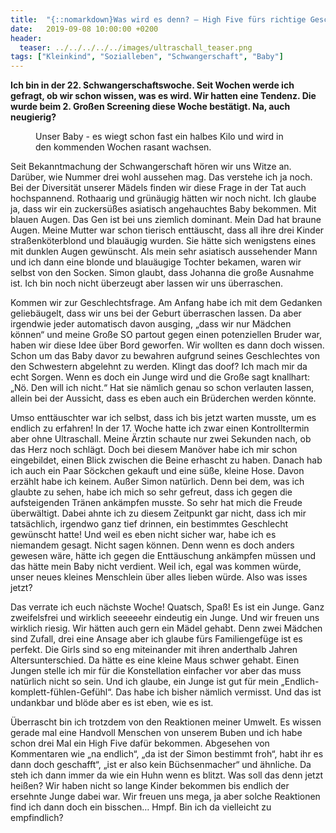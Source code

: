 ```yaml
---
title:  "{::nomarkdown}Was wird es denn? – High Five fürs richtige Geschlecht{:/}"
date:   2019-09-08 10:00:00 +0200
header:
  teaser: ../../../../../images/ultraschall_teaser.png
tags: ["Kleinkind", "Sozialleben", "Schwangerschaft", "Baby"]
---
```


**Ich bin in der 22. Schwangerschaftswoche. Seit Wochen werde ich gefragt, ob wir schon wissen, was es wird. Wir hatten eine Tendenz. Die wurde beim 2. Großen Screening diese Woche bestätigt. Na, auch neugierig?**

<figure>
  <img src="../../../../../images/ultraschall.png" alt="">
  <figcaption>Unser Baby - es wiegt schon fast ein halbes Kilo und wird in den kommenden Wochen rasant wachsen.</figcaption>
</figure>

Seit Bekanntmachung der Schwangerschaft hören wir uns Witze an. Darüber, wie Nummer drei wohl aussehen mag. Das verstehe ich ja noch. Bei der Diversität unserer Mädels finden wir diese Frage in der Tat auch hochspannend. Rothaarig und grünäugig hätten wir noch nicht. Ich glaube ja, dass wir ein zuckersüßes asiatisch angehauchtes Baby bekommen. Mit blauen Augen. Das Gen ist bei uns ziemlich dominant. Mein Dad hat braune Augen. Meine Mutter war schon tierisch enttäuscht, dass all ihre drei Kinder straßenköterblond und blauäugig wurden. Sie hätte sich wenigstens eines mit dunklen Augen gewünscht. Als mein sehr asiatisch aussehender Mann und ich dann eine blonde und blauäugige Tochter bekamen, waren wir selbst von den Socken. Simon glaubt, dass Johanna die große Ausnahme ist. Ich bin noch nicht überzeugt aber lassen wir uns überraschen.

Kommen wir zur Geschlechtsfrage. Am Anfang habe ich mit dem Gedanken geliebäugelt, dass wir uns bei der Geburt überraschen lassen. Da aber irgendwie jeder automatisch davon ausging, „dass wir nur Mädchen können“ und meine Große SO partout gegen einen potenziellen Bruder war, haben wir diese Idee über Bord geworfen. Wir wollten es dann doch wissen. Schon um das Baby davor zu bewahren aufgrund seines Geschlechtes von den Schwestern abgelehnt zu werden. Klingt das doof? Ich mach mir da echt Sorgen. Wenn es doch ein Junge wird und die Große sagt knallhart: „Nö. Den will ich nicht.“ Hat sie nämlich genau so schon verlauten lassen, allein bei der Aussicht, dass es eben auch ein Brüderchen werden könnte. 

Umso enttäuschter war ich selbst, dass ich bis jetzt warten musste, um es endlich zu erfahren! In der 17. Woche hatte ich zwar einen Kontrolltermin aber ohne Ultraschall. Meine Ärztin schaute nur zwei Sekunden nach, ob das Herz noch schlägt. Doch bei diesem Manöver habe ich mir schon eingebildet, einen Blick zwischen die Beine erhascht zu haben. Danach hab ich auch ein Paar Söckchen gekauft und eine süße, kleine Hose. Davon erzählt habe ich keinem. Außer Simon natürlich. Denn bei dem, was ich glaubte zu sehen, habe ich mich so sehr gefreut, dass ich gegen die aufsteigenden Tränen ankämpfen musste. So sehr hat mich die Freude überwältigt. Dabei ahnte ich zu diesem Zeitpunkt gar nicht, dass ich mir tatsächlich, irgendwo ganz tief drinnen, ein bestimmtes Geschlecht gewünscht hatte! Und weil es eben nicht sicher war, habe ich es niemandem gesagt. Nicht sagen können. Denn wenn es doch anders gewesen wäre, hätte ich gegen die Enttäuschung ankämpfen müssen und das hätte mein Baby nicht verdient. Weil ich, egal was kommen würde, unser neues kleines Menschlein über alles lieben würde. Also was isses jetzt?

Das verrate ich euch nächste Woche! Quatsch, Spaß! Es ist ein Junge. Ganz zweifelsfrei und wirklich seeeeehr eindeutig ein Junge. Und wir freuen uns wirklich riesig. Wir hätten auch gern ein Mädel gehabt. Denn zwei Mädchen sind Zufall, drei eine Ansage aber ich glaube fürs Familiengefüge ist es perfekt. Die Girls sind so eng miteinander mit ihren anderthalb Jahren Altersunterschied. Da hätte es eine kleine Maus schwer gehabt. Einen Jungen stelle ich mir für die Konstellation einfacher vor aber das muss natürlich nicht so sein. Und ich glaube, ein Junge ist gut für mein „Endlich-komplett-fühlen-Gefühl“. Das habe ich bisher nämlich vermisst. Und das ist undankbar und blöde aber es ist eben, wie es ist.

Überrascht bin ich trotzdem von den Reaktionen meiner Umwelt. Es wissen gerade mal eine Handvoll Menschen von unserem Buben und ich habe schon drei Mal ein High Five dafür bekommen. Abgesehen von Kommentaren wie „na endlich“, „da ist der Simon bestimmt froh“, habt ihr es dann doch geschafft“, „ist er also kein Büchsenmacher“ und ähnliche. Da steh ich dann immer da wie ein Huhn wenn es blitzt. Was soll das denn jetzt heißen? Wir haben nicht so lange Kinder bekommen bis endlich der ersehnte Junge dabei war. Wir freuen uns mega, ja aber solche Reaktionen find ich dann doch ein bisschen… Hmpf. Bin ich da vielleicht zu empfindlich?  



  



  











 















 












   






































